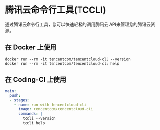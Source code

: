 # 腾讯云命令行工具(TCCLI)

通过腾讯云命令行工具，您可以快速轻松的调用腾讯云 API来管理您的腾讯云资源。

## 在 Docker 上使用

```shell
docker run --rm -it tencentcom/tencentcloud-cli --version
docker run --rm -it tencentcom/tencentcloud-cli help
```

## 在 Coding-CI 上使用

```yaml
main:
  push:
  - stages:
    - name: run with tencentcloud-cli
      image: tencentcom/tencentcloud-cli
      commands: |
        tccli --version
        tccli help
```

